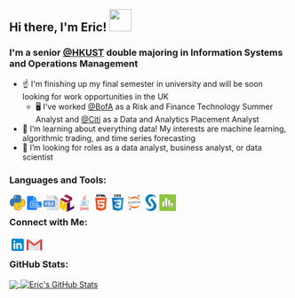 ## Hi there, I'm Eric! <img src="https://camo.githubusercontent.com/e8e7b06ecf583bc040eb60e44eb5b8e0ecc5421320a92929ce21522dbc34c891/68747470733a2f2f6d656469612e67697068792e636f6d2f6d656469612f6876524a434c467a6361737252346961377a2f67697068792e676966" width="40" height="40" />

### I'm a senior [@HKUST](https://hkust.edu.hk/home) double majoring in Information Systems and Operations Management
- ☝️ I'm finishing up my final semester in university and will be soon looking for work opportunities in the UK
    - 🖥️ I've worked [@BofA](https://www.bankofamerica.com/) as a Risk and Finance Technology Summer Analyst and [@Citi](https://www.citi.com/) as a Data and Analytics Placement Analyst
- 🌱 I’m learning about everything data! My interests are machine learning, algorithmic trading, and time series forecasting
- 👀 I’m looking for roles as a data analyst, business analyst, or data scientist

### Languages and Tools:

[<img align="left" alt="Python" width="30px" src="https://github.com/ericyung1998/ericyung1998/blob/main/python.png" />][linkedin]
[<img align="left" alt="SQL" width="30px" src="https://github.com/ericyung1998/ericyung1998/blob/main/sql.png" />][linkedin]
[<img align="left" alt="Excel VBA" width="30px" src="https://github.com/ericyung1998/ericyung1998/blob/main/vba.png" />][linkedin]
[<img align="left" alt="UML" width="30px" src="https://github.com/ericyung1998/ericyung1998/blob/main/uml.png" />][linkedin]
[<img align="left" alt="Java" width="30px" src="https://github.com/ericyung1998/ericyung1998/blob/main/java.png" />][linkedin]
[<img align="left" alt="HTML5" width="30px" src="https://github.com/ericyung1998/ericyung1998/blob/main/html.png" />][linkedin]
[<img align="left" alt="CSS3" width="30px" src="https://github.com/ericyung1998/ericyung1998/blob/main/css.png" />][linkedin]

[<img align="left" alt="Jupyter Notebook" width="30px" src="https://github.com/ericyung1998/ericyung1998/blob/main/jupyter.png" />][linkedin]
[<img align="left" alt="SAS" width="30px" src="https://github.com/ericyung1998/ericyung1998/blob/main/sas.png" />][linkedin]
[<img align="left" alt="Minitab" width="30px" src="https://github.com/ericyung1998/ericyung1998/blob/main/minitab.png" />][linkedin]

<br>

### Connect with Me:
[<img align="left" alt="LinkedIn | ericyung1998" width="30px" src="https://github.com/ericyung1998/ericyung1998/blob/main/linkedin.png" />][linkedin]
[<img align="left" alt="Email | ericyung1998@gmail.com" width="30px" src="https://github.com/ericyung1998/ericyung1998/blob/main/gmail.png" />][email]

[email]: mailto:ericyung1998@gmail.com
[linkedin]: https://www.linkedin.com/in/ericyung1998

<br>

### GitHub Stats:

<a href="https://github.com/ericyung1998/ericyung1998">
  <img align="center" src="https://github-readme-stats.vercel.app/api/top-langs/?username=ericyung1998&langs_count=3" />
</a>
<a href="https://github.com/ericyung1998/ericyung1998">
  <img align="center" src="https://github-readme-stats.vercel.app/api?username=ericyung1998&show_icons=true&line_height=27&count_private=true" alt="Eric's GitHub Stats" />
</a>
